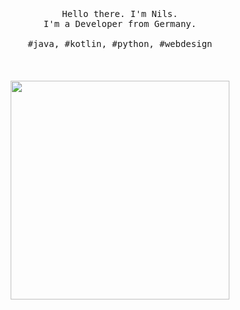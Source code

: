 <p align="center">
  <br>
  <br>
  <br>
  <samp>Hello there. I'm Nils.<br> I'm a Developer from Germany.<br><br>#java, #kotlin, #python, #webdesign</samp>
  <br>
  <br>
  <br>
  <br>
  <img src="https://i.pinimg.com/originals/ff/10/20/ff10203224533e717661e2dc2bf4b6b5.gif" width="350" />
</p>
